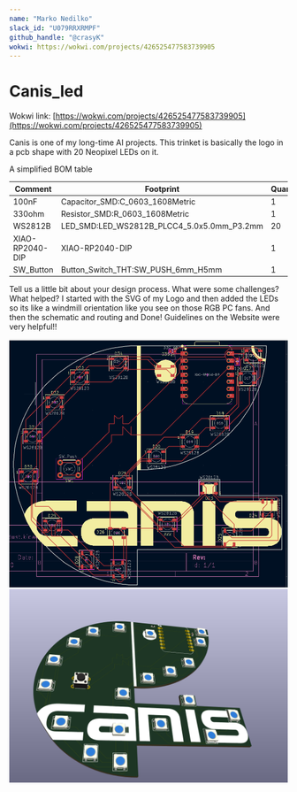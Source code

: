 ```yaml
--- 
name: "Marko Nedilko"
slack_id: "U079RRXRMPF"
github_handle: "@crasyK"
wokwi: https://wokwi.com/projects/426525477583739905
---
```


# Canis_led

Wokwi link: [https://wokwi.com/projects/426525477583739905](https://wokwi.com/projects/426525477583739905)

Canis is one of my long-time AI projects. This trinket is basically the logo in a pcb shape with 20 Neopixel LEDs on it. 

A simplified BOM table

| Comment           | Footprint                                      | Quantity |
|-------------------|------------------------------------------------|----------|
| 100nF             | Capacitor_SMD:C_0603_1608Metric                | 1        | 
| 330ohm            | Resistor_SMD:R_0603_1608Metric                 | 1        | 
| WS2812B           | LED_SMD:LED_WS2812B_PLCC4_5.0x5.0mm_P3.2mm     | 20       |         
| XIAO-RP2040-DIP   | XIAO-RP2040-DIP                                | 1        |       
| SW_Button         | Button_Switch_THT:SW_PUSH_6mm_H5mm             | 1        |       

Tell us a little bit about your design process. What were some challenges? What helped?
    I started with the SVG of my Logo and then added the LEDs so its like a windmill orientation like you see on those RGB PC fans. And then the schematic and routing and Done! Guidelines on the Website were very helpful!!

![Image of PCB](PCB.png)
![Image of 3D](3D.png)